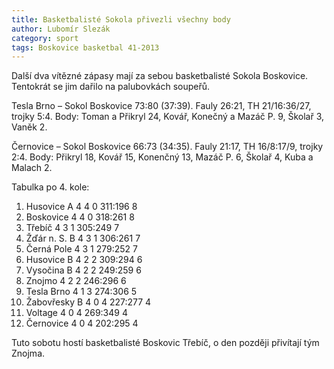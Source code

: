```yaml
---
title: Basketbalisté Sokola přivezli všechny body
author: Lubomír Slezák
category: sport
tags: Boskovice basketbal 41-2013
---
```


Další dva vítězné zápasy mají za sebou basketbalisté Sokola Boskovice. Tentokrát se jim dařilo na palubovkách soupeřů.

Tesla Brno – Sokol Boskovice 73:80 (37:39). Fauly 26:21, TH 21/16:36/27, trojky 5:4. Body: Toman a Přikryl 24, Kovář, Konečný a Mazáč P. 9, Školař 3, Vaněk 2.

Černovice – Sokol Boskovice 66:73 (34:35). Fauly 21:17, TH 16/8:17/9, trojky 2:4. Body: Přikryl 18, Kovář 15, Konenčný 13, Mazáč P. 6, Školař 4, Kuba a Malach 2.

Tabulka po 4. kole: 

1. Husovice A 4 4 0 311:196 8 
2. Boskovice 4 4 0 318:261 8 
3. Třebíč 4 3 1 305:249 7 
4. Žďár n. S. B 4 3 1 306:261 7 
5. Černá Pole 4 3 1 279:252 7 
6. Husovice B 4 2 2 309:294 6 
7. Vysočina B 4 2 2 249:259 6 
8. Znojmo 4 2 2 246:296 6 
9. Tesla Brno 4 1 3 274:306 5 
10. Žabovřesky B 4 0 4 227:277 4 
11. Voltage 4 0 4 269:349 4 
12. Černovice 4 0 4 202:295 4 

Tuto sobotu hostí basketbalisté Boskovic Třebíč, o den později přivítají tým Znojma.